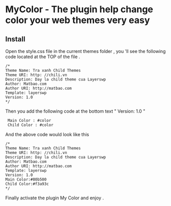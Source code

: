 # MyColor - The plugin help change color your web themes very easy

## Install

Open the style.css file in the current themes folder , you 'll see the following code located at the TOP of the file .

    /*
    Theme Name: Tra xanh Child Themes
    Theme URI: http: //chili.vn
    Description: Day la child theme cua Layerswp
    Author: Matbao.com
    Author URI: http://matbao.com
    Template: layerswp
    Version: 1.0
    */
    
Then you add the following code at the bottom text " Version: 1.0 " 
 
     Main Color : #color
     Child Color : #color

And the above code would look like this

    /*
    Theme Name: Tra xanh Child Themes
    Theme URI: http: //chili.vn
    Description: Day la child theme cua Layerswp
    Author: Matbao.com
    Author URI: http://matbao.com
    Template: layerswp
    Version: 1.0
    Main Color:#80b500
    Child Color:#f3a93c
    */
    
Finally activate the plugin My Color and enjoy .


  
